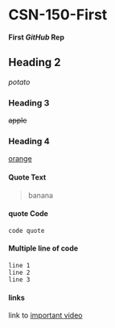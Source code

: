 # CSN-150-First
**First _GitHub_ Rep**

## Heading 2
_potato_

### Heading 3
~~apple~~

### Heading 4
<ins>orange</ins>

#### Quote Text
> banana

#### quote Code
`code quote`

#### Multiple line of code
```
line 1
line 2
line 3
```

#### links
link to [important video](https://www.youtube.com/watch?v=dQw4w9WgXcQ&pp=ygUJcmljayByb2xs)
